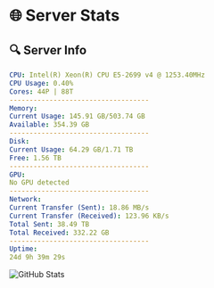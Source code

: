 # 🌐 Server Stats
## 🔍 Server Info
```yaml
CPU: Intel(R) Xeon(R) CPU E5-2699 v4 @ 1253.40MHz
CPU Usage: 0.40%
Cores: 44P | 88T
-----------------------------------
Memory:
Current Usage: 145.91 GB/503.74 GB
Available: 354.39 GB
-----------------------------------
Disk:
Current Usage: 64.29 GB/1.71 TB
Free: 1.56 TB
-----------------------------------
GPU:
No GPU detected
-----------------------------------
Network:
Current Transfer (Sent): 18.86 MB/s
Current Transfer (Received): 123.96 KB/s
Total Sent: 38.49 TB
Total Received: 332.22 GB
-----------------------------------
Uptime:
24d 9h 39m 29s
```
![GitHub Stats](https://img.shields.io/badge/Updated-2025-04-01_07:02:18-blue)